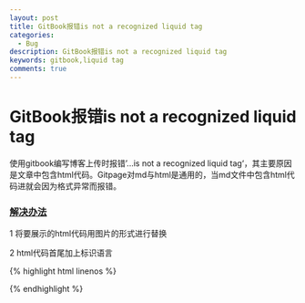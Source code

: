 ```yaml
---
layout: post
title: GitBook报错is not a recognized liquid tag
categories:
  - Bug
description: GitBook报错is not a recognized liquid tag
keywords: gitbook,liquid tag
comments: true
---
```


# GitBook报错is not a recognized liquid tag

使用gitbook编写博客上传时报错’...is not a recognized liquid tag‘，其主要原因是文章中包含html代码。Gitpage对md与html是通用的，当md文件中包含html代码进就会因为格式异常而报错。
### [解决办法](#)
1 将要展示的html代码用图片的形式进行替换

2 html代码首尾加上标识语言

{% highlight html linenos %}
<html>
    <head>
        <meta charset="UTF-8">
        <title></title>
    </head>
    <body>
    </body>
</html>
{% endhighlight %}


